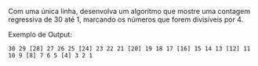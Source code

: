 Com uma única linha, desenvolva um algoritmo que mostre uma contagem regressiva de 30 até 1, marcando os números que forem divisíveis por 4.

Exemplo de Output:
~~~
30 29 [28] 27 26 25 [24] 23 22 21 [20] 19 18 17 [16] 15 14 13 [12] 11 10 9 [8] 7 6 5 [4] 3 2 1 
~~~